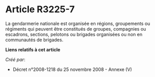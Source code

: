 # Article R3225-7

La gendarmerie nationale est organisée en régions, groupements ou régiments qui peuvent être constitués de groupes,
compagnies ou escadrons, sections, pelotons ou brigades organisées ou non en communautés de brigades.

**Liens relatifs à cet article**

_Créé par_:

  - Décret n°2008-1218 du 25 novembre 2008 -  Annexe (V)
